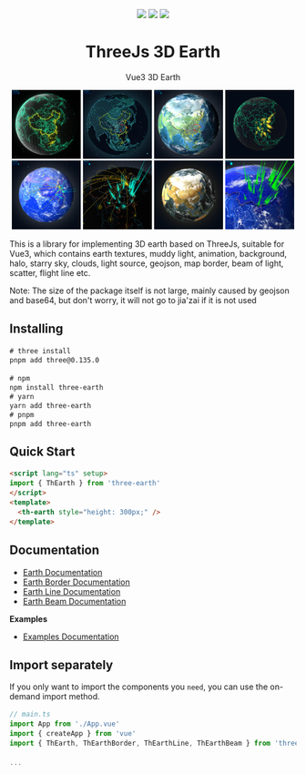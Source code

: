 <p align="center">
  <a >
    <img src="https://img.shields.io/badge/npm-0.0.7-blue">
  </a>
  <a >
    <img src=https://img.shields.io/badge/downloads-10k-blue">
  </a>
  <a >
    <img src=https://img.shields.io/badge/vue-3.x-blue">
  </a>
  <br>
</p>

<h1 align="center">ThreeJs 3D Earth</h1>

<p align="center">Vue3 3D Earth</p>

<p style="text-align:center;">
  <a><img src="../public/example01.png" width="24%" /></a>
  <a><img src="/public/example02.png" width="24%" /></a>
  <a><img src="/public/example03.png" width="24%" /></a>
  <a><img src="/public/example05.png" width="24%" /></a>
  <a><img src="/public/example04.png" width="24%" /></a>
  <a><img src="/public/example06.png" width="24%" /></a>
  <a><img src="/public/example07.png" width="24%" /></a>
  <a><img src="/public/example08.png" width="24%" /></a>
</p>

This is a library for implementing 3D earth based on ThreeJs, suitable for Vue3, which contains earth textures, muddy light, animation, background, halo, starry sky, clouds, light source, geojson, map border, beam of light, scatter, flight line etc.

Note: The size of the package itself is not large, mainly caused by geojson and base64, but don't worry, it will not go to jia'zai if it is not used

## Installing

```shell
# three install
pnpm add three@0.135.0

# npm
npm install three-earth
# yarn
yarn add three-earth
# pnpm
pnpm add three-earth
```

## Quick Start

```html
<script lang="ts" setup>
import { ThEarth } from 'three-earth'
</script>
<template>
  <th-earth style="height: 300px;" />
</template>
```

## Documentation

- [Earth Documentation](/docs/earth.md)
- [Earth Border Documentation](/docs/earth-border.md)
- [Earth Line Documentation](/docs/earth-line.md)
- [Earth Beam Documentation](/docs/earth-beam.md)

**Examples**
- [Examples Documentation](/docs/example.md)

## Import separately
If you only want to import the components you `need`, you can use the on-demand import method.

```javascript
// main.ts
import App from './App.vue'
import { createApp } from 'vue'
import { ThEarth, ThEarthBorder, ThEarthLine, ThEarthBeam } from 'three-earth'

...
```

